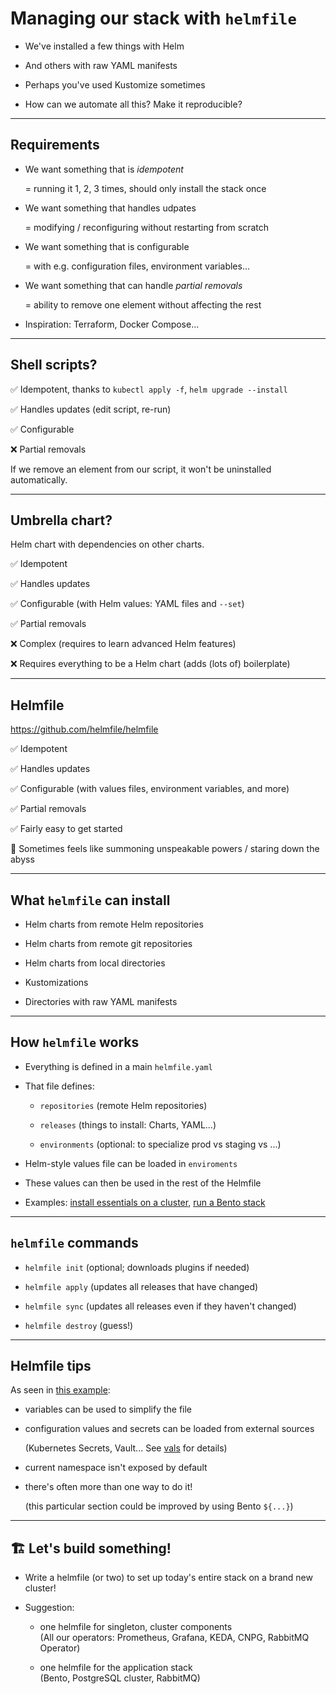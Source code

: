 # Managing our stack with `helmfile`

- We've installed a few things with Helm

- And others with raw YAML manifests

- Perhaps you've used Kustomize sometimes

- How can we automate all this? Make it reproducible?

---

## Requirements

- We want something that is *idempotent*

  = running it 1, 2, 3 times, should only install the stack once

- We want something that handles udpates

  = modifying / reconfiguring without restarting from scratch

- We want something that is configurable

  = with e.g. configuration files, environment variables...

- We want something that can handle *partial removals*

  = ability to remove one element without affecting the rest

- Inspiration: Terraform, Docker Compose...

---

## Shell scripts?

✅ Idempotent, thanks to `kubectl apply -f`, `helm upgrade --install`

✅ Handles updates (edit script, re-run)

✅ Configurable

❌ Partial removals

If we remove an element from our script, it won't be uninstalled automatically.

---

## Umbrella chart?

Helm chart with dependencies on other charts.

✅ Idempotent

✅ Handles updates

✅ Configurable (with Helm values: YAML files and `--set`)

✅ Partial removals

❌ Complex (requires to learn advanced Helm features)

❌ Requires everything to be a Helm chart (adds (lots of) boilerplate)

---

## Helmfile

https://github.com/helmfile/helmfile

✅ Idempotent

✅ Handles updates

✅ Configurable (with values files, environment variables, and more)

✅ Partial removals

✅ Fairly easy to get started

🐙 Sometimes feels like summoning unspeakable powers / staring down the abyss

---

## What `helmfile` can install

- Helm charts from remote Helm repositories

- Helm charts from remote git repositories

- Helm charts from local directories

- Kustomizations

- Directories with raw YAML manifests

---

## How `helmfile` works

- Everything is defined in a main `helmfile.yaml`

- That file defines:

  - `repositories` (remote Helm repositories)

  - `releases` (things to install: Charts, YAML...)

  - `environments` (optional: to specialize prod vs staging vs ...)

- Helm-style values file can be loaded in `enviroments`

- These values can then be used in the rest of the Helmfile

- Examples: [install essentials on a cluster][helmfile-ex-1], [run a Bento stack][helmfile-ex-2]

[helmfile-ex-1]: https://github.com/jpetazzo/beyond-load-balancers/blob/main/helmfile.yaml
[helmfile-ex-2]: https://github.com/jpetazzo/beyond-load-balancers/blob/main/bento/helmfile.yaml

---

## `helmfile` commands

- `helmfile init` (optional; downloads plugins if needed)

- `helmfile apply` (updates all releases that have changed)

- `helmfile sync` (updates all releases even if they haven't changed)

- `helmfile destroy` (guess!)

---

## Helmfile tips

As seen in [this example](https://github.com/jpetazzo/beyond-load-balancers/blob/main/bento/helmfile.yaml#L21):

- variables can be used to simplify the file

- configuration values and secrets can be loaded from external sources

  (Kubernetes Secrets, Vault... See [vals] for details)

- current namespace isn't exposed by default

- there's often more than one way to do it!

  (this particular section could be improved by using Bento `${...}`)

[vals]: https://github.com/helmfile/vals
---

## 🏗️ Let's build something!

- Write a helmfile (or two) to set up today's entire stack on a brand new cluster!

- Suggestion:

  - one helmfile for singleton, cluster components
    <br/>
    (All our operators: Prometheus, Grafana, KEDA, CNPG, RabbitMQ Operator)

  - one helmfile for the application stack
    <br/>
    (Bento, PostgreSQL cluster, RabbitMQ)
